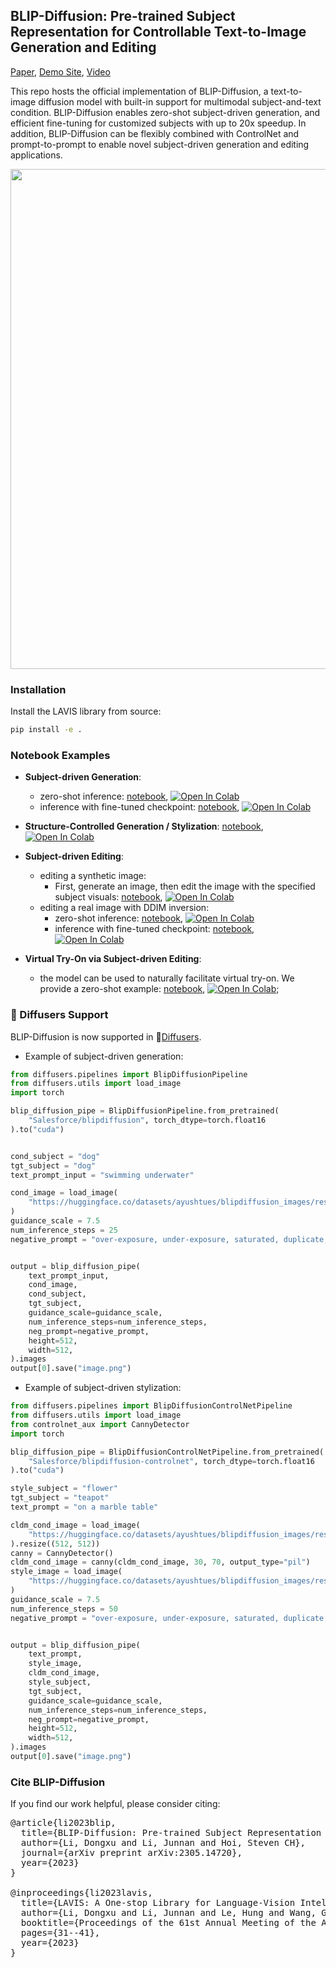 ## BLIP-Diffusion: Pre-trained Subject Representation for Controllable Text-to-Image Generation and Editing
[Paper](https://arxiv.org/abs/2305.14720), [Demo Site](https://dxli94.github.io/BLIP-Diffusion-website/), [Video](https://youtu.be/Wf09s4JnDb0)

This repo hosts the official implementation of BLIP-Diffusion, a text-to-image diffusion model with built-in support for multimodal subject-and-text condition. BLIP-Diffusion enables zero-shot subject-driven generation, and efficient fine-tuning for customized subjects with up to 20x speedup. In addition, BLIP-Diffusion can be flexibly combined with ControlNet and prompt-to-prompt to enable novel subject-driven generation and editing applications.

<img src="teaser-website.png" width="800">


### Installation

Install the LAVIS library from source:

```bash
pip install -e .
```

### Notebook Examples
- **Subject-driven Generation**: 
  - zero-shot inference: [notebook](https://github.com/salesforce/LAVIS/blob/main/projects/blip-diffusion/notebooks/generation_zeroshot.ipynb), [![Open In Colab](https://colab.research.google.com/assets/colab-badge.svg)](https://colab.research.google.com/github/salesforce/LAVIS/blob/main/projects/blip-diffusion/notebooks/generation_zeroshot.ipynb)
  - inference with fine-tuned checkpoint: [notebook](https://github.com/salesforce/LAVIS/blob/main/projects/blip-diffusion/notebooks/generation_finetuned_dog.ipynb), [![Open In Colab](https://colab.research.google.com/assets/colab-badge.svg)](https://colab.research.google.com/github/salesforce/LAVIS/blob/main/projects/blip-diffusion/notebooks/generation_finetuned_dog.ipynb)

- **Structure-Controlled Generation / Stylization**: [notebook](https://github.com/salesforce/LAVIS/blob/main/projects/blip-diffusion/notebooks/stylization.ipynb), [![Open In Colab](https://colab.research.google.com/assets/colab-badge.svg)](https://colab.research.google.com/github/salesforce/LAVIS/blob/main/projects/blip-diffusion/notebooks/stylization.ipynb)

- **Subject-driven Editing**:
  - editing a synthetic image:
    - First, generate an image, then edit the image with the specified subject visuals: [notebook](https://github.com/salesforce/LAVIS/blob/main/projects/blip-diffusion/notebooks/editing_synthetic_zeroshot.ipynb), [![Open In Colab](https://colab.research.google.com/assets/colab-badge.svg)](https://colab.research.google.com/github/salesforce/LAVIS/blob/main/projects/blip-diffusion/notebooks/editing_synthetic_zeroshot.ipynb) 
  - editing a real image with DDIM inversion:
    - zero-shot inference: [notebook](https://github.com/salesforce/LAVIS/blob/main/projects/blip-diffusion/notebooks/editing_real_zeroshot.ipynb), [![Open In Colab](https://colab.research.google.com/assets/colab-badge.svg)](https://colab.research.google.com/github/salesforce/LAVIS/blob/main/projects/blip-diffusion/notebooks/editing_real_zeroshot.ipynb)
    - inference with fine-tuned checkpoint: [notebook](https://github.com/salesforce/LAVIS/blob/main/projects/blip-diffusion/notebooks/editing_real_finetuned.ipynb), [![Open In Colab](https://colab.research.google.com/assets/colab-badge.svg)](https://colab.research.google.com/github/salesforce/LAVIS/blob/main/projects/blip-diffusion/notebooks/editing_real_finetuned.ipynb)

- **Virtual Try-On via Subject-driven Editing**:
  - the model can be used to naturally facilitate virtual try-on. We provide a zero-shot example: [notebook](https://github.com/salesforce/LAVIS/blob/main/projects/blip-diffusion/notebooks/editing_tryon_zeroshot.ipynb), [![Open In Colab](https://colab.research.google.com/assets/colab-badge.svg)](https://colab.research.google.com/github/salesforce/LAVIS/blob/main/projects/blip-diffusion/notebooks/editing_tryon_zeroshot.ipynb);

### **🧨 Diffusers Support**
BLIP-Diffusion is now supported in 🧨[Diffusers](https://huggingface.co/docs/diffusers/main/en/api/pipelines/blip_diffusion).
- Example of subject-driven generation:
```python
from diffusers.pipelines import BlipDiffusionPipeline
from diffusers.utils import load_image
import torch

blip_diffusion_pipe = BlipDiffusionPipeline.from_pretrained(
    "Salesforce/blipdiffusion", torch_dtype=torch.float16
).to("cuda")


cond_subject = "dog"
tgt_subject = "dog"
text_prompt_input = "swimming underwater"

cond_image = load_image(
    "https://huggingface.co/datasets/ayushtues/blipdiffusion_images/resolve/main/dog.jpg"
)
guidance_scale = 7.5
num_inference_steps = 25
negative_prompt = "over-exposure, under-exposure, saturated, duplicate, out of frame, lowres, cropped, worst quality, low quality, jpeg artifacts, morbid, mutilated, out of frame, ugly, bad anatomy, bad proportions, deformed, blurry, duplicate"


output = blip_diffusion_pipe(
    text_prompt_input,
    cond_image,
    cond_subject,
    tgt_subject,
    guidance_scale=guidance_scale,
    num_inference_steps=num_inference_steps,
    neg_prompt=negative_prompt,
    height=512,
    width=512,
).images
output[0].save("image.png")
```
- Example of subject-driven stylization:
```python
from diffusers.pipelines import BlipDiffusionControlNetPipeline
from diffusers.utils import load_image
from controlnet_aux import CannyDetector
import torch

blip_diffusion_pipe = BlipDiffusionControlNetPipeline.from_pretrained(
    "Salesforce/blipdiffusion-controlnet", torch_dtype=torch.float16
).to("cuda")

style_subject = "flower"
tgt_subject = "teapot"
text_prompt = "on a marble table"

cldm_cond_image = load_image(
    "https://huggingface.co/datasets/ayushtues/blipdiffusion_images/resolve/main/kettle.jpg"
).resize((512, 512))
canny = CannyDetector()
cldm_cond_image = canny(cldm_cond_image, 30, 70, output_type="pil")
style_image = load_image(
    "https://huggingface.co/datasets/ayushtues/blipdiffusion_images/resolve/main/flower.jpg"
)
guidance_scale = 7.5
num_inference_steps = 50
negative_prompt = "over-exposure, under-exposure, saturated, duplicate, out of frame, lowres, cropped, worst quality, low quality, jpeg artifacts, morbid, mutilated, out of frame, ugly, bad anatomy, bad proportions, deformed, blurry, duplicate"


output = blip_diffusion_pipe(
    text_prompt,
    style_image,
    cldm_cond_image,
    style_subject,
    tgt_subject,
    guidance_scale=guidance_scale,
    num_inference_steps=num_inference_steps,
    neg_prompt=negative_prompt,
    height=512,
    width=512,
).images
output[0].save("image.png")
```


### Cite BLIP-Diffusion
If you find our work helpful, please consider citing:
<pre>
@article{li2023blip,
  title={BLIP-Diffusion: Pre-trained Subject Representation for Controllable Text-to-Image Generation and Editing},
  author={Li, Dongxu and Li, Junnan and Hoi, Steven CH},
  journal={arXiv preprint arXiv:2305.14720},
  year={2023}
}

@inproceedings{li2023lavis,
  title={LAVIS: A One-stop Library for Language-Vision Intelligence},
  author={Li, Dongxu and Li, Junnan and Le, Hung and Wang, Guangsen and Savarese, Silvio and Hoi, Steven CH},
  booktitle={Proceedings of the 61st Annual Meeting of the Association for Computational Linguistics (Volume 3: System Demonstrations)},
  pages={31--41},
  year={2023}
}
</pre>
